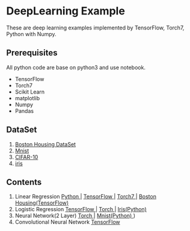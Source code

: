 # DeepLearning Example

These are deep learning examples implemented by TensorFlow, Torch7, Python with Numpy. 


## Prerequisites

All python code are base on python3 and use notebook. 

- TensorFlow
- Torch7
- Scikit Learn
- matplotlib
- Numpy
- Pandas

## DataSet

1. [Boston Housing DataSet](https://archive.ics.uci.edu/ml/datasets/Housing)
2. [Mnist](http://yann.lecun.com/exdb/mnist/)
3. [CIFAR-10](https://www.cs.toronto.edu/~kriz/cifar.html)
4. [iris](http://archive.ics.uci.edu/ml/datasets/Iris)

## Contents

1. Linear Regression
	[ Python ](https://github.com/DongjunLee/DeepLearning-Example/blob/master/1.Linear_Regression/Python.ipynb)
	|
	[ TensorFlow ](https://github.com/DongjunLee/DeepLearning-Example/blob/master/1.Linear_Regression/TensorFlow.ipynb) 
	|
	[ Torch7 ](https://github.com/DongjunLee/DeepLearning-Example/blob/master/1.Linear_Regression/Torch.ipynb)
	|
	[ Boston Housing(TensorFlow) ](https://github.com/DongjunLee/DeepLearning-Example/blob/master/1.Linear_Regression/Exercise-Boston_Housing_Problem(TensorFlow).ipynb)
2. Logistic Regression
	[ TensorFlow ](https://github.com/DongjunLee/DeepLearning-Example/blob/master/2.Logistic_Regression/TensorFlow.ipynb) 
	|
	[ Torch ](https://github.com/DongjunLee/DeepLearning-Example/blob/master/2.Logistic_Regression/Torch.ipynb) 
	|
	[ Iris(Python) ](https://github.com/DongjunLee/DeepLearning-Example/blob/master/2.Logistic_Regression/Iris(Python).ipynb) 
3. Neural Network(2 Layer)
	[ Torch ](https://github.com/DongjunLee/DeepLearning-Example/blob/master/3.Neural_Network/Torch.ipynb)
	|
	[ Mnist(Python) ](https://github.com/DongjunLee/DeepLearning-Example/blob/master/3.Neural_Network/Mnist(Python).ipynb)) 
4. Convolutional Neural Network
	[ TensorFlow ](https://github.com/DongjunLee/DeepLearning-Example/blob/master/4.Convolution_Network/TensorFlow.ipynb) 


